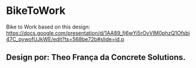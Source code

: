 # BikeToWork
Bike to Work based on this design: https://docs.google.com/presentation/d/1AA89_fj6wYi5rOvVlM0phzQ1Ofsbi47C_pywofUJkWE/edit?ts=568be72b#slide=id.p

## Design por: Theo França da Concrete Solutions.
